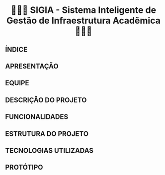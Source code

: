 <h1 align="center"> 👩🏻‍💻 SIGIA - Sistema Inteligente de Gestão de Infraestrutura Acadêmica 👩🏻‍💻 </h1>

## ÍNDICE

## APRESENTAÇÃO

## EQUIPE

## DESCRIÇÃO DO PROJETO

## FUNCIONALIDADES

## ESTRUTURA DO PROJETO

##  TECNOLOGIAS UTILIZADAS

## PROTÓTIPO

